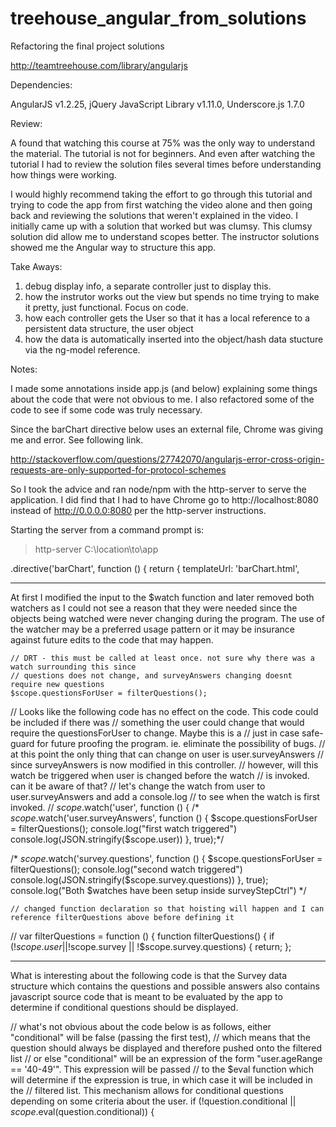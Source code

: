 # treehouse_angular_from_solutions
Refactoring the final project solutions

http://teamtreehouse.com/library/angularjs

Dependencies:

AngularJS v1.2.25,
jQuery JavaScript Library v1.11.0,
Underscore.js 1.7.0

Review:

A found that watching this course at 75% was the only way to understand the material. The tutorial is not for beginners. And even after watching the tutorial I had to review the solution files several times before understanding how things were working.

I would highly recommend taking the effort to go through this tutorial and trying to code the app from first watching the video alone and then going back and reviewing the solutions that weren't explained in the video. I initially came up with a solution that worked but was clumsy. This clumsy solution did allow me to understand scopes better. The instructor solutions showed me the Angular way to structure this app.

Take Aways:

1. debug display info, a separate controller just to display this.
2. how the instrutor works out the view but spends no time trying to make it pretty, just functional. Focus on code.
3. how each controller gets the User so that it has a local reference to a persistent data structure, the user object
4. how the data is automatically inserted into the object/hash data stucture via the ng-model reference.

Notes:

I made some annotations inside app.js (and below) explaining some things about the code that were not obvious to me. I also refactored some of the code to see if some code was truly necessary. 

Since the barChart directive below uses an external file, Chrome was giving me and error. See following link.

http://stackoverflow.com/questions/27742070/angularjs-error-cross-origin-requests-are-only-supported-for-protocol-schemes

So I took the advice and ran node/npm with the http-server to serve the application. I did find that I had to have Chrome go to http://localhost:8080 instead of http://0.0.0.0:8080 per the http-server instructions.

Starting the server from a command prompt is:
> http-server C:\location\to\app

  .directive('barChart', function () {
    return {
      templateUrl: 'barChart.html',

*******************************************************************************************************

At first I modified the input to the $watch function and later removed both watchers as I could not see a reason that they were needed since the objects being watched were never changing during the program. The use of the watcher may be a preferred usage pattern or it may be insurance against future edits to the code that may happen.

    // DRT - this must be called at least once. not sure why there was a watch surrounding this since
    // questions does not change, and surveyAnswers changing doesnt require new questions
    $scope.questionsForUser = filterQuestions();

// Looks like the following code has no effect on the code. This code could be included if there was
// something the user could change that would require the questionsForUser to change. Maybe this is a
// just in case safe-guard for future proofing the program. ie. eliminate the possibility of bugs.
    // at this point the only thing that can change on user is user.surveyAnswers
    // since surveyAnswers is now modified in this controller.
    // however, will this watch be triggered when user is changed before the watch
    // is invoked. can it be aware of that?
    // let's change the watch from user to user.surveyAnswers and add a console.log
    // to see when the watch is first invoked.
//    $scope.$watch('user', function () {
 /*   $scope.$watch('user.surveyAnswers', function () {
      $scope.questionsForUser = filterQuestions();
      console.log("first watch triggered")
      console.log(JSON.stringify($scope.user))
    }, true);*/

/*
    $scope.$watch('survey.questions', function () {
      $scope.questionsForUser = filterQuestions();
      console.log("second watch triggered")
      console.log(JSON.stringify($scope.survey.questions))
    }, true);
    console.log("Both $watches have been setup inside surveyStepCtrl")
*/
    
    // changed function declaration so that hoisting will happen and I can reference filterQuestions above before defining it
//    var filterQuestions = function () {
    function filterQuestions() {
      if (!$scope.user || !$scope.survey || !$scope.survey.questions) {
        return;
      };

************************************************************************************************

What is interesting about the following code is that the Survey data structure which contains the questions and possible answers also contains javascript source code that is meant to be evaluated by the app to determine if conditional questions should be displayed.

// what's not obvious about the code below is as follows, either "conditional" will be false (passing the first test),
// which means that the question should always be displayed and therefore pushed onto the filtered list
// or else "conditional" will be an expression of the form  "user.ageRange == '40-49'". This expression will be passed
// to the $eval function which will determine if the expression is true, in which case it will be included in the
// filtered list. This mechanism allows for conditional questions depending on some criteria about the user.
if (!question.conditional || $scope.$eval(question.conditional)) {